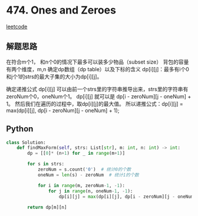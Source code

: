 # 474. Ones and Zeroes
[leetcode](https://leetcode.com/problems/ones-and-zeroes/description/)

## 解题思路
在符合m个1， 和n个0的情况下最多可以装多少物品（subset size）
背包的容量有两个维度，m,n
确定dp数组（dp table）以及下标的含义
dp[i][j]：最多有i个0和j个1的strs的最大子集的大小为dp[i][j]。

确定递推公式
dp[i][j] 可以由前一个strs里的字符串推导出来，strs里的字符串有zeroNum个0，oneNum个1。
dp[i][j] 就可以是 dp[i - zeroNum][j - oneNum] + 1。
然后我们在遍历的过程中，取dp[i][j]的最大值。
所以递推公式：dp[i][j] = max(dp[i][j], dp[i - zeroNum][j - oneNum] + 1);


## Python
```python
class Solution:
    def findMaxForm(self, strs: List[str], m: int, n: int) -> int:
        dp = [[0]* (n+1) for _ in range(m+1)]

        for s in strs:
            zeroNum = s.count('0')  # 统计0的个数
            oneNum = len(s) - zeroNum  # 统计1的个数

            for i in range(m, zeroNum-1, -1):
                for j in range(n, oneNum-1, -1):
                    dp[i][j] = max(dp[i][j], dp[i - zeroNum][j - oneNum] + 1)  # 状态转移方程
        
        return dp[m][n]
```